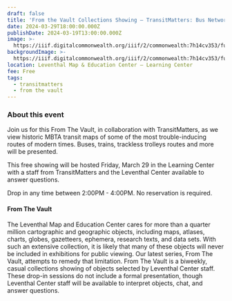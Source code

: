 ```yaml
---
draft: false
title: 'From the Vault Collections Showing — TransitMatters: Bus Networks of Boston'
date: 2024-03-29T18:00:00.000Z
publishDate: 2024-03-19T13:00:00.000Z
image: >-
  https://iiif.digitalcommonwealth.org/iiif/2/commonwealth:7h14cv353/full/1200,/0/default.jpg
backgroundImage: >-
  https://iiif.digitalcommonwealth.org/iiif/2/commonwealth:7h14cv353/full/1200,/0/default.jpg
location: Leventhal Map & Education Center – Learning Center
fee: Free
tags:
  - transitmatters
  - from the vault
---
```


### About this event

Join us for this From The Vault, in collaboration with TransitMatters, as we view historic MBTA transit maps of some of the most trouble-inducing routes of modern times. Buses, trains, trackless trolleys routes and more will be presented.

This free showing will be hosted Friday, March 29 in the Learning Center with a staff from TransitMatters and the Leventhal Center available to answer questions.

Drop in any time between 2:00PM - 4:00PM. No reservation is required.

#### From The Vault

The Leventhal Map and Education Center cares for more than a quarter million cartographic and geographic objects, including maps, atlases, charts, globes, gazetteers, ephemera, research texts, and data sets. With such an extensive collection, it is likely that many of these objects will never be included in exhibitions for public viewing. Our latest series, From The Vault, attempts to remedy that limitation. From The Vault is a biweekly, casual collections showing of objects selected by Leventhal Center staff. These drop-in sessions do not include a formal presentation, though Leventhal Center staff will be available to interpret objects, chat, and answer questions.
